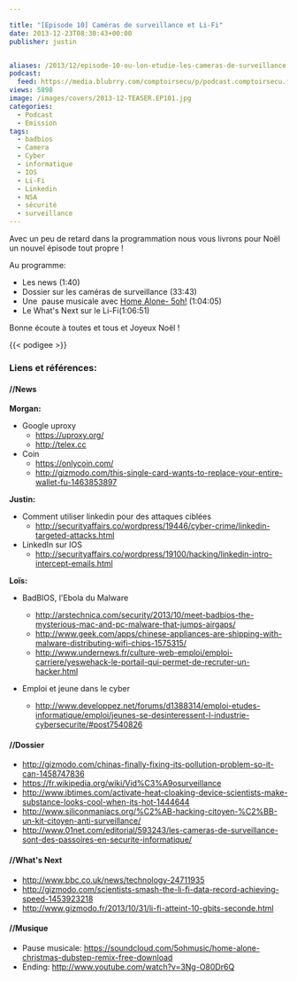 ```yaml
---

title: "[Episode 10] Caméras de surveillance et Li-Fi"
date: 2013-12-23T08:30:43+00:00
publisher: justin


aliases: /2013/12/episode-10-ou-lon-etudie-les-cameras-de-surveillance-et-le-li-fi/
podcast:
  feed: https://media.blubrry.com/comptoirsecu/p/podcast.comptoirsecu.fr/CSEC.EP10.2013-12-22.CAMERA.mp3
views: 5898
image: /images/covers/2013-12-TEASER.EP101.jpg
categories:
  - Podcast
  - Emission
tags:
  - badbios
  - Camera
  - Cyber
  - informatique
  - IOS
  - Li-Fi
  - Linkedin
  - NSA
  - sécurité
  - surveillance
---
```

Avec un peu de retard dans la programmation nous vous livrons pour Noël un nouvel épisode tout propre !

Au programme:

  * Les news (1:40)
  * Dossier sur les caméras de surveillance (33:43)
  * Une  pause musicale avec [Home Alone- 5oh!](https://soundcloud.com/5ohmusic/home-alone-christmas-dubstep-remix-free-download) (1:04:05)<a title="Bitcrusher - 64.865457,-19.556783" href="http://www.dataglitch.org/releases/0013/mp3/01%20-%20Bitcrusher%20-%2064.865457,-19.556783.mp3" ><br /> </a>
  * Le What's Next sur le Li-Fi(1:06:51)

Bonne écoute à toutes et tous et Joyeux Noël !

{{< podigee >}}


### Liens et références:

#### //News

**Morgan:**

- Google uproxy
  - <https://uproxy.org/>
  - <http://telex.cc>
- Coin
  - <https://onlycoin.com/>
  - <http://gizmodo.com/this-single-card-wants-to-replace-your-entire-wallet-fu-1463853897>

**Justin:**

- Comment utiliser linkedin pour des attaques ciblées
  - <http://securityaffairs.co/wordpress/19446/cyber-crime/linkedin-targeted-attacks.html>
- LinkedIn sur IOS
  - <http://securityaffairs.co/wordpress/19100/hacking/linkedin-intro-intercept-emails.html>

**Loïs:**

- BadBIOS, l'Ebola du Malware
  - <http://arstechnica.com/security/2013/10/meet-badbios-the-mysterious-mac-and-pc-malware-that-jumps-airgaps/>
  - <http://www.geek.com/apps/chinese-appliances-are-shipping-with-malware-distributing-wifi-chips-1575315/>
  - <http://www.undernews.fr/culture-web-emploi/emploi-carriere/yeswehack-le-portail-qui-permet-de-recruter-un-hacker.html>

- Emploi et jeune dans le cyber
  - <http://www.developpez.net/forums/d1388314/emploi-etudes-informatique/emploi/jeunes-se-desinteressent-l-industrie-cybersecurite/#post7540826>

#### //Dossier

- <http://gizmodo.com/chinas-finally-fixing-its-pollution-problem-so-it-can-1458747836>
- <https://fr.wikipedia.org/wiki/Vid%C3%A9osurveillance>
- <http://www.ibtimes.com/activate-heat-cloaking-device-scientists-make-substance-looks-cool-when-its-hot-1444644>
- <http://www.siliconmaniacs.org/%C2%AB-hacking-citoyen-%C2%BB-un-kit-citoyen-anti-surveillance/>
- <http://www.01net.com/editorial/593243/les-cameras-de-surveillance-sont-des-passoires-en-securite-informatique/>

#### //What's Next

- <http://www.bbc.co.uk/news/technology-24711935>
- <http://gizmodo.com/scientists-smash-the-li-fi-data-record-achieving-speed-1453923218>
- <http://www.gizmodo.fr/2013/10/31/li-fi-atteint-10-gbits-seconde.html>


#### //Musique

- Pause musicale: <https://soundcloud.com/5ohmusic/home-alone-christmas-dubstep-remix-free-download>
- Ending: <http://www.youtube.com/watch?v=3Ng-O80Dr6Q>
